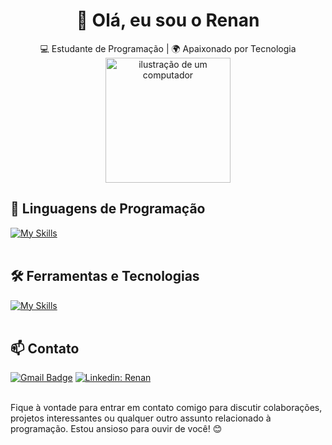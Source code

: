 <h1 align="center">👋 Olá, eu sou o Renan</h1>

<p align="center">
  💻 Estudante de Programação | 🌍 Apaixonado por Tecnologia
  <br>
  <img src="https://raw.githubusercontent.com/MicaelliMedeiros/micaellimedeiros/master/image/computer-illustration.png" alt="ilustração de um computador" min-width="200px" max-width="200px" width="200px" align="center">
</p>


## 🚀 Linguagens de Programação
[![My Skills](https://skillicons.dev/icons?i=java,spring,angular,mysql,mongodb,postgresql)](https://skillicons.dev)<br><br>

## 🛠️ Ferramentas e Tecnologias
[![My Skills](https://skillicons.dev/icons?i=vscode,postman,bootstrap,git,github,npm)](https://skillicons.dev)<br><br>

## 📫 Contato

[![Gmail Badge](https://img.shields.io/badge/-Email-006bed?style=flat-square&logo=Gmail&logoColor=white&link=mailto:RenanSantos)](mailto:{renan.silva112@outlook.com})
[![Linkedin: Renan](https://img.shields.io/badge/-LinkedIn-blue?style=flat-square&logo=Linkedin&logoColor=white&link=www.linkedin.com/in/renan-santos-js)](https://www.linkedin.com/in/renan-santos-js/) <br><br>

Fique à vontade para entrar em contato comigo para discutir colaborações, projetos interessantes ou qualquer outro assunto relacionado à programação. Estou ansioso para ouvir de você! 😊 <br><br>
